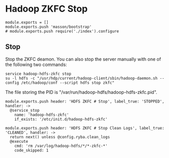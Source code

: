 
# Hadoop ZKFC Stop

    module.exports = []
    module.exports.push 'masson/bootstrap'
    # module.exports.push require('./index').configure

## Stop

Stop the ZKFC deamon. You can also stop the server manually with one of
the following two commands:

```
service hadoop-hdfs-zkfc stop
su -l hdfs -c "/usr/hdp/current/hadoop-client/sbin/hadoop-daemon.sh --config /etc/hadoop/conf --script hdfs stop zkfc"
```

The file storing the PID is "/var/run/hadoop-hdfs/hadoop-hdfs-zkfc.pid".

    module.exports.push header: 'HDFS ZKFC # Stop', label_true: 'STOPPED', handler: ->
      @service_stop
        name: 'hadoop-hdfs-zkfc'
        if_exists: '/etc/init.d/hadoop-hdfs-zkfc'

    module.exports.push header: 'HDFS ZKFC # Stop Clean Logs', label_true: 'CLEANED', handler: ->
      return next() unless @config.ryba.clean_logs
      @execute
        cmd: 'rm /var/log/hadoop-hdfs/*/*-zkfc-*'
        code_skipped: 1
